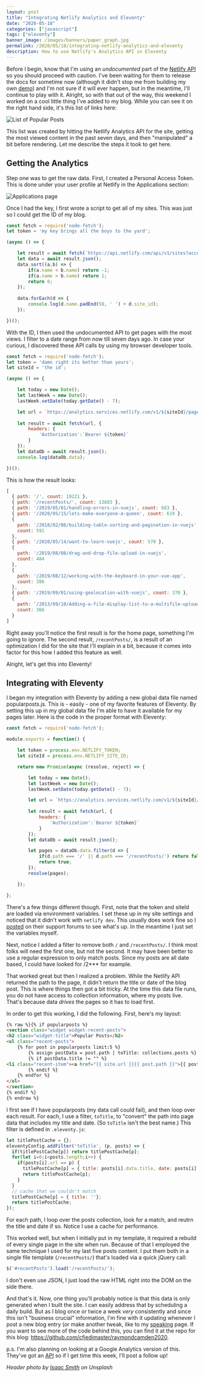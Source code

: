 ```yaml
---
layout: post
title: "Integrating Netlify Analytics and Eleventy"
date: "2020-05-18"
categories: ["javascript"]
tags: ["eleventy"]
banner_image: /images/banners/paper_graph.jpg
permalink: /2020/05/18/integrating-netlify-analytics-and-eleventy
description: How to use Netlify's Analytics API in Eleventy
---
```


Before I begin, know that I'm using an *undocumented* part of the [Netlify API](https://open-api.netlify.com/) so you should proceed with caution. I've been waiting for them to release the docs for sometime now (although it didn't stop me from building my own [demo](https://www.raymondcamden.com/2019/10/05/building-a-netlify-stats-viewer-in-vuejs)) and I'm not sure if it will ever happen, but in the meantime, I'll continue to play with it. Alright, so with that out of the way, this weekend I worked on a cool little thing I've added to my blog. While you can see it on the right hand side, it's this list of links here:

<p>
<img data-src="https://static.raymondcamden.com/images/2020/05/pp1.png" alt="List of Popular Posts" class="lazyload imgborder imgcenter">
</p>

This list was created by hitting the Netlify Analytics API for the site, getting the most viewed content in the past seven days, and then "manipulated" a bit before rendering. Let me describe the steps it took to get here.

## Getting the Analytics

Step one was to get the raw data. First, I created a Personal Access Token. This is done under your user profile at Netlify in the Applications section:

<p>
<img data-src="https://static.raymondcamden.com/images/2020/05/pp2.png" alt="Applications page" class="lazyload imgborder imgcenter">
</p>

Once I had the key, I first wrote a script to get all of my sites. This was just so I could get the ID of my blog.

```js
const fetch = require('node-fetch');
let token = 'my key brings all the boys to the yard';

(async () => {

	let result = await fetch(`https://api.netlify.com/api/v1/sites?access_token=${token}`);
	let data = await result.json();
	data.sort((a,b) => {
		if(a.name < b.name) return -1;
		if(a.name > b.name) return 1;
		return 0;
	});
	
	data.forEach(d => {
		console.log(d.name.padEnd(50, ' ') + d.site_id);
	});

})();
```

With the ID, I then used the undocumented API to get pages with the most views. I filter to a date range from now till seven days ago. In case your curious, I discovered these API calls by using my browser developer tools.

```js
const fetch = require('node-fetch');
let token = 'damn right its better than yours';
let siteId = 'the id';

(async () => {

	let today = new Date();
	let lastWeek = new Date();
	lastWeek.setDate(today.getDate() - 7);

	let url = `https://analytics.services.netlify.com/v1/${siteId}/pages?from=${lastWeek.getTime()}&to=${today.getTime()}&timezone=-0500&limit=10`;
	
	let result = await fetch(url, {
		headers: {
			'Authorization':`Bearer ${token}`
		}
	});
	let dataOb = await result.json();
	console.log(dataOb.data);	

})();
```

This is how the result looks:

```js
[
  { path: '/', count: 19221 },
  { path: '/recentPosts/', count: 13885 },
  { path: '/2019/05/01/handling-errors-in-vuejs', count: 683 },
  { path: '/2020/05/15/lets-make-everyone-a-queen', count: 619 },
  {
    path: '/2018/02/08/building-table-sorting-and-pagination-in-vuejs',
    count: 591
  },
  { path: '/2020/05/14/want-to-learn-vuejs', count: 570 },
  {
    path: '/2019/08/08/drag-and-drop-file-upload-in-vuejs',
    count: 484
  },
  {
    path: '/2019/08/12/working-with-the-keyboard-in-your-vue-app',
    count: 386
  },
  { path: '/2019/09/01/using-geolocation-with-vuejs', count: 370 },
  {
    path: '/2013/09/10/Adding-a-file-display-list-to-a-multifile-upload-HTML-control',
    count: 366
  }
]
```

Right away you'll notice the first result is for the home page, something I'm going to ignore. The second result, `/recentPosts/`, is a result of an optimization I did for the site that I'll explain in a bit, because it comes into factor for this how I added this feature as well. 

Alright, let's get this into Eleventy!

## Integrating with Eleventy

I began my integration with Eleventy by adding a new global data file named popularposts.js. This is - easily - one of my favorite features of Eleventy. By setting this up in my global data file I'm able to have it available for my pages later. Here is the code in the proper format with Eleventy: 

```js
const fetch = require('node-fetch');

module.exports = function() {

	let token = process.env.NETLIFY_TOKEN;
	let siteId = process.env.NETLIFY_SITE_ID;

	return new Promise(async (resolve, reject) => {

		let today = new Date();
		let lastWeek = new Date();
		lastWeek.setDate(today.getDate() - 7);

		let url = `https://analytics.services.netlify.com/v1/${siteId}/pages?from=${lastWeek.getTime()}&to=${today.getTime()}&timezone=-0500&limit=15`;
		
		let result = await fetch(url, {
			headers: {
				'Authorization':`Bearer ${token}`
			}
		});
		let dataOb = await result.json();

		let pages = dataOb.data.filter(d => {
			if(d.path === '/' || d.path === '/recentPosts/') return false;
			return true;
		});
		resolve(pages);

	});

};
```

There's a few things different though. First, note that the token and siteId are loaded via environment variables. I set these up in my site settings and noticed that it didn't work with `netlify dev`. This usually does work fine so I [posted](https://community.netlify.com/t/access-environment-variables-outside-of-functions/14834) on their support forums to see what's up. In the meantime I just set the variables myself.

Next, notice I added a filter to remove both `/` and `/recentPosts/`. I think most folks will need the first one, but not the second. It may have been better to use a regular expression to only match posts. Since my posts are all date based, I could have looked for /2*** for example. 

That worked great but then I realized a problem. While the Netlify API returned the path to the page, it didn't return the title or date of the blog post. This is where things then got a bit tricky. At the time this data file runs, you do not have access to collection information, where my posts live. That's because data *drives* the pages so it has to load first. 

In order to get this working, I did the following. First, here's my layout:

```html
{% raw %}{% if popularposts %}
<section class="widget widget-recent-posts">
<h2 class="widget-title">Popular Posts</h2>
<ul class="recent-posts">
	{% for post in popularposts limit:5 %}
		{% assign postData = post.path | toTitle: collections.posts %}
		{% if postData.title != "" %}
<li class="recent-item"><a href="{{ site.url }}{{ post.path }}">{{ postData.title }}</a> <span> {{ postData.date | date: "%B %e, %Y" }}</span></li>
		{% endif %}
	{% endfor %}
</ul>
</section>
{% endif %}
{% endraw %}
```

I first see if I have popularposts (my data call could fail), and then loop over each result. For each, I use a filter, `toTitle`, to "convert" the path into page data that includes my title and date. (So `toTitle` isn't the best name.) This filter is defined in `.eleventy.js`:

```js
let titlePostCache = {};
eleventyConfig.addFilter('toTitle', (p, posts) => {
  if(titlePostCache[p]) return titlePostCache[p];
  for(let i=0;i<posts.length;i++) {
    if(posts[i].url == p) {
      titlePostCache[p] = { title: posts[i].data.title, date: posts[i].date};
      return titlePostCache[p];
    }
  }
  // cache that we couldn't match
  titlePostCache[p] = { title: ''};
  return titlePostCache;
});
```

For each path, I loop over the posts collection, look for a match, and reutrn the title and date if so. Notice I use a cache for performance. 

This worked well, but when I initially put in my template, it required a rebuild of every single page in the site when run. Because of that I employed the same technique I used for my last five posts content. I put them both in a single file template (`/recentPosts/`) that's loaded via a quick jQuery call:

```js
$('#recentPosts').load('/recentPosts/');
```

I don't even use JSON, I just load the raw HTML right into the DOM on the side there. 

And that's it. Now, one thing you'll probably notice is that this data is only generated when I built the site. I can easily address that by scheduling a daily build. But as I blog once or twice a week *very* consistently and since this isn't "business crucial" information, I'm fine with it updating whenever I post a new blog entry (or make another tweak, like to my [speaking](/speaking) page. If you want to see more of the code behind this, you can find it at the repo for this blog: <https://github.com/cfjedimaster/raymondcamden2020>. 

p.s. I'm also planning on looking at a Google Analytics version of this. They've got an [API](https://developers.google.com/analytics/devguides/reporting/core/v3/reference) so if I get time this week, I'll post a follow up!

<i>Header photo by <a href="https://unsplash.com/@isaacmsmith?utm_source=unsplash&utm_medium=referral&utm_content=creditCopyText">Isaac Smith</a> on Unsplash</i>